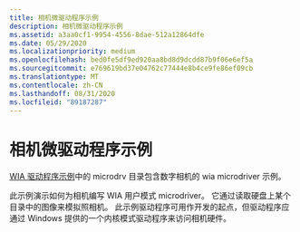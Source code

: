 ```yaml
---
title: 相机微驱动程序示例
description: 相机微驱动程序示例
ms.assetid: a3aa0cf1-9954-4556-8dae-512a12864dfe
ms.date: 05/29/2020
ms.localizationpriority: medium
ms.openlocfilehash: bed0fe5df9ed920aa8bd8d9dcdd87b9f06e6ef5a
ms.sourcegitcommit: e769619bd37e04762c77444e8b4ce9fe86ef09cb
ms.translationtype: MT
ms.contentlocale: zh-CN
ms.lasthandoff: 08/31/2020
ms.locfileid: "89187287"
---
```

# <a name="camera-microdriver-sample"></a>相机微驱动程序示例

[WIA 驱动程序示例](/samples/microsoft/windows-driver-samples/windows-image-acquisition-wia-driver-samples)中的 microdrv 目录包含数字相机的 wia microdriver 示例。

此示例演示如何为相机编写 WIA 用户模式 microdriver。 它通过读取硬盘上某个目录中的图像来模拟照相机。 此示例驱动程序可用作开发的起点，但驱动程序应通过 Windows 提供的一个内核模式驱动程序来访问相机硬件。